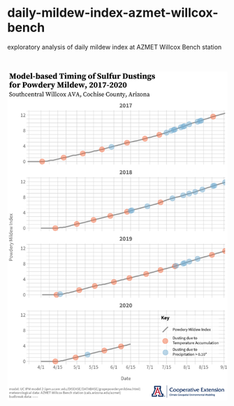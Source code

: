 # daily-mildew-index-azmet-willcox-bench
exploratory analysis of daily mildew index at AZMET Willcox Bench station

<br /><br />![Alt text](daily-mildew-index-azmet-willcox-bench-20200616-github.png?raw=true "cumulative growing degree-days at the AZMET Bonita station")
